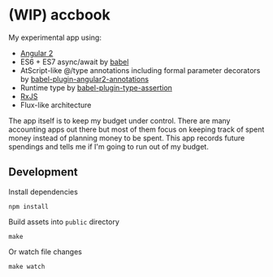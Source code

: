 # (WIP) accbook

My experimental app using:

- [Angular 2](https://github.com/angular/angular)
- ES6 + ES7 async/await by [babel](https://github.com/babel/babel)
- AtScript-like @/type annotations including formal parameter decorators by [babel-plugin-angular2-annotations](https://github.com/shuhei/babel-plugin-angular2-annotations)
- Runtime type by [babel-plugin-type-assertion](https://github.com/shuhei/babel-plugin-type-assertion)
- [RxJS](https://github.com/Reactive-Extensions/RxJS)
- Flux-like architecture

The app itself is to keep my budget under control. There are many accounting apps out there but most of them focus on keeping track of spent money instead of planning money to be spent. This app records future spendings and tells me if I'm going to run out of my budget.

## Development

Install dependencies

```
npm install
```

Build assets into `public` directory

```
make
```

Or watch file changes

```
make watch
```
